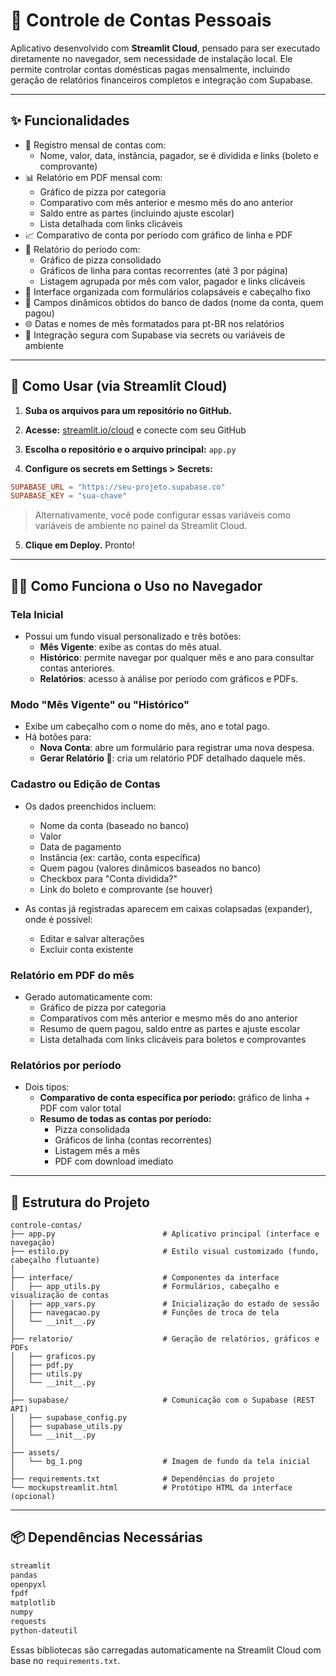 # 💸 Controle de Contas Pessoais

Aplicativo desenvolvido com **Streamlit Cloud**, pensado para ser executado diretamente no navegador, sem necessidade de instalação local. Ele permite controlar contas domésticas pagas mensalmente, incluindo geração de relatórios financeiros completos e integração com Supabase.

---

## ✨ Funcionalidades

* 📅 Registro mensal de contas com:
  * Nome, valor, data, instância, pagador, se é dividida e links (boleto e comprovante)
* 📊 Relatório em PDF mensal com:
  * Gráfico de pizza por categoria
  * Comparativo com mês anterior e mesmo mês do ano anterior
  * Saldo entre as partes (incluindo ajuste escolar)
  * Lista detalhada com links clicáveis
* 📈 Comparativo de conta por período com gráfico de linha e PDF
* 🧾 Relatório do período com:
  * Gráfico de pizza consolidado
  * Gráficos de linha para contas recorrentes (até 3 por página)
  * Listagem agrupada por mês com valor, pagador e links clicáveis
* 📂 Interface organizada com formulários colapsáveis e cabeçalho fixo
* 🔄 Campos dinâmicos obtidos do banco de dados (nome da conta, quem pagou)
* 🌐 Datas e nomes de mês formatados para pt-BR nos relatórios
* 🔐 Integração segura com Supabase via secrets ou variáveis de ambiente

---

## 🚀 Como Usar (via Streamlit Cloud)

1. **Suba os arquivos para um repositório no GitHub.**

2. **Acesse:** [streamlit.io/cloud](https://streamlit.io/cloud) e conecte com seu GitHub

3. **Escolha o repositório e o arquivo principal:** `app.py`

4. **Configure os secrets em Settings > Secrets:**

```toml
SUPABASE_URL = "https://seu-projeto.supabase.co"
SUPABASE_KEY = "sua-chave"
```

> Alternativamente, você pode configurar essas variáveis como variáveis de ambiente no painel da Streamlit Cloud.

5. **Clique em Deploy.** Pronto!

---

## 🧑‍💻 Como Funciona o Uso no Navegador

### Tela Inicial

* Possui um fundo visual personalizado e três botões:
  * **Mês Vigente**: exibe as contas do mês atual.
  * **Histórico**: permite navegar por qualquer mês e ano para consultar contas anteriores.
  * **Relatórios**: acesso à análise por período com gráficos e PDFs.

### Modo "Mês Vigente" ou "Histórico"

* Exibe um cabeçalho com o nome do mês, ano e total pago.
* Há botões para:
  * **Nova Conta**: abre um formulário para registrar uma nova despesa.
  * **Gerar Relatório 📄**: cria um relatório PDF detalhado daquele mês.

### Cadastro ou Edição de Contas

* Os dados preenchidos incluem:
  * Nome da conta (baseado no banco)
  * Valor
  * Data de pagamento
  * Instância (ex: cartão, conta específica)
  * Quem pagou (valores dinâmicos baseados no banco)
  * Checkbox para "Conta dividida?"
  * Link do boleto e comprovante (se houver)

* As contas já registradas aparecem em caixas colapsadas (expander), onde é possível:
  * Editar e salvar alterações
  * Excluir conta existente

### Relatório em PDF do mês

* Gerado automaticamente com:
  * Gráfico de pizza por categoria
  * Comparativos com mês anterior e mesmo mês do ano anterior
  * Resumo de quem pagou, saldo entre as partes e ajuste escolar
  * Lista detalhada com links clicáveis para boletos e comprovantes

### Relatórios por período

* Dois tipos:
  * **Comparativo de conta específica por período:** gráfico de linha + PDF com valor total
  * **Resumo de todas as contas por período:**
    * Pizza consolidada
    * Gráficos de linha (contas recorrentes)
    * Listagem mês a mês
    * PDF com download imediato

---

## 📁 Estrutura do Projeto

```plaintext
controle-contas/
├── app.py                        # Aplicativo principal (interface e navegação)
├── estilo.py                     # Estilo visual customizado (fundo, cabeçalho flutuante)
│
├── interface/                    # Componentes da interface
│   ├── app_utils.py              # Formulários, cabeçalho e visualização de contas
│   ├── app_vars.py               # Inicialização do estado de sessão
│   ├── navegacao.py              # Funções de troca de tela
│   └── __init__.py
│
├── relatorio/                    # Geração de relatórios, gráficos e PDFs
│   ├── graficos.py
│   ├── pdf.py
│   ├── utils.py
│   └── __init__.py
│
├── supabase/                     # Comunicação com o Supabase (REST API)
│   ├── supabase_config.py
│   ├── supabase_utils.py
│   └── __init__.py
│
├── assets/
│   └── bg_1.png                  # Imagem de fundo da tela inicial
│
├── requirements.txt              # Dependências do projeto
└── mockupstreamlit.html          # Protótipo HTML da interface (opcional)
```

---

## 📦 Dependências Necessárias

```txt
streamlit
pandas
openpyxl
fpdf
matplotlib
numpy
requests
python-dateutil
```

Essas bibliotecas são carregadas automaticamente na Streamlit Cloud com base no `requirements.txt`.




